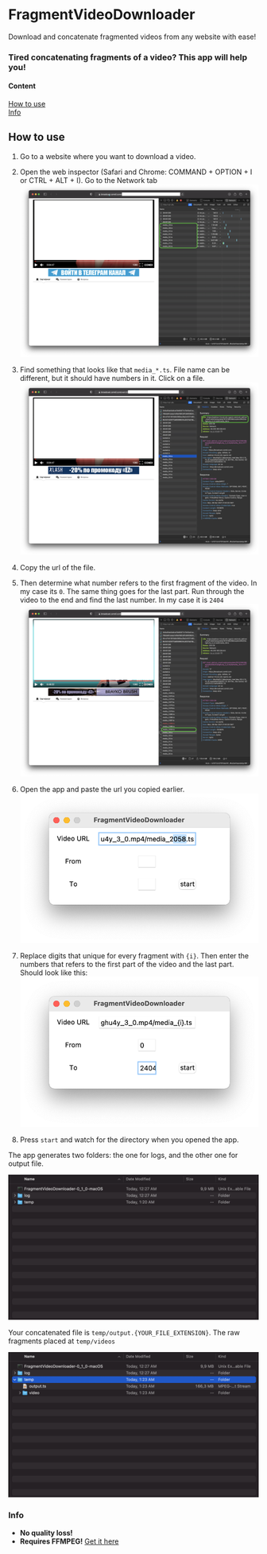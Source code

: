 # FragmentVideoDownloader
Download and concatenate fragmented videos from any website with ease!

### Tired concatenating fragments of a video? This app will help you! 

#### Content
[How to use](#how-to-use) \
[Info](#info)

## How to use
1. Go to a website where you want to download a video.
2. Open the web inspector (Safari and Chrome: COMMAND + OPTION + I or CTRL + ALT + I). Go to the Network tab
![](img/1.png)
3. Find something that looks like that `media_*.ts`. File name can be different, but it should have numbers in it.
Click on a file.
![](img/2.png)
4. Copy the url of the file. 
   
5. Then determine what number refers to the first fragment of the video. In my case its `0`. 
The same thing goes for the last part. Run through the video to the end and find the last number. In my case it is `2404`
![](img/3.png)
6. Open the app and paste the url you copied earlier.
![](img/4.png)
7. Replace digits that unique for every fragment with `{i}`. Then enter the numbers that refers to the first part of the video 
and the last part. Should look like this:
![](img/5.png)
   
8. Press `start` and watch for the directory when you opened the app.

The app generates two folders: the one for logs, and the other one for output file.


![](img/6.png)


Your concatenated file is `temp/output.{YOUR_FILE_EXTENSION}`. The raw fragments placed at `temp/videos`


![](img/7.png)

### Info 
- **No quality loss!**
- **Requires FFMPEG!**
[Get it here](https://ffmpeg.org/download.html)
